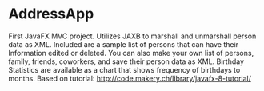 # AddressApp

First JavaFX MVC project. Utilizes JAXB to marshall and unmarshall person data as XML. Included are a sample list of persons that can have
their Information edited or deleted. You can also make your own list of persons, family, friends, coworkers, and save their person data
as XML. Birthday Statistics are available as a chart that shows frequency of birthdays to months.
Based on tutorial: http://code.makery.ch/library/javafx-8-tutorial/
